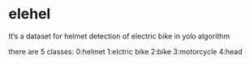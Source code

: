 # elehel
It‘s a dataset for helmet detection of electric bike in yolo algorithm

there are 5 classes: 0:helmet 1:elctric bike 2:bike 3:motorcycle 4:head
